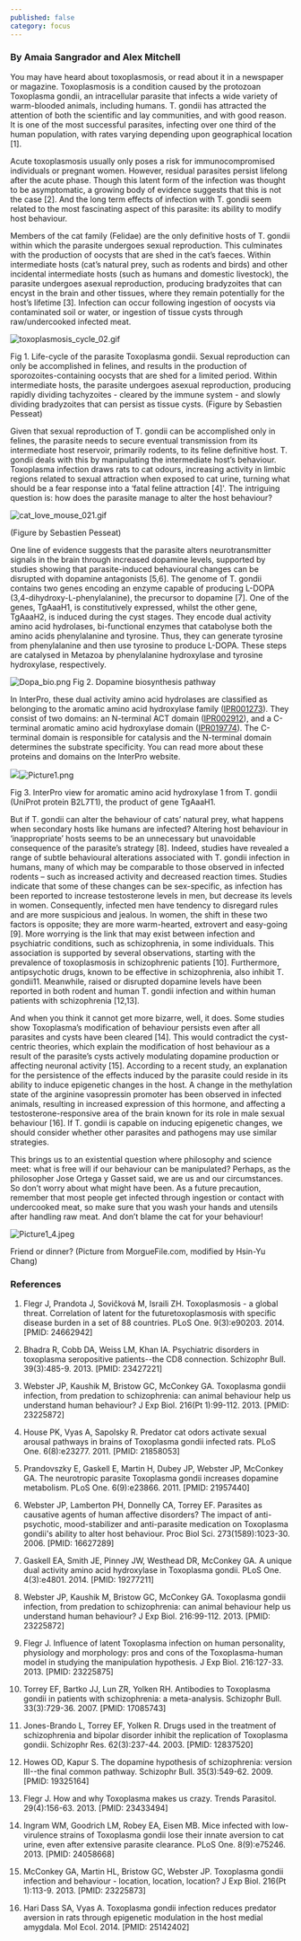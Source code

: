 ```yaml
---
published: false
category: focus
---
```

### By Amaia Sangrador and Alex Mitchell





You may have heard about toxoplasmosis, or read about it in a newspaper or magazine. Toxoplasmosis is a condition caused by the protozoan Toxoplasma gondii, an intracellular parasite that infects a wide variety of warm-blooded animals, including humans. T. gondii has attracted the attention of both the scientific and lay communities, and with good reason. It is one of the most successful parasites, infecting over one third of the human population, with rates varying depending upon geographical location [1].

Acute toxoplasmosis usually only poses a risk for immunocompromised individuals or pregnant women. However, residual parasites persist lifelong after the acute phase. Though this latent form of the infection was thought to be asymptomatic, a growing body of evidence suggests that this is not the case [2]. And the long term effects of infection with T. gondii seem related to the most fascinating aspect of this parasite: its ability to modify host behaviour.

Members of the cat family (Felidae) are the only definitive hosts of T. gondii within which the parasite undergoes sexual reproduction. This culminates with the production of oocysts that are shed in the cat’s faeces. Within intermediate hosts (cat’s natural prey, such as rodents and birds)  and other incidental intermediate hosts (such as humans and domestic livestock), the parasite undergoes asexual reproduction, producing bradyzoites that can encyst in the brain and other tissues, where they remain potentially for the host’s lifetime [3]. Infection can occur following ingestion of oocysts via contaminated soil or water, or ingestion of tissue cysts through raw/undercooked infected meat.

![toxoplasmosis_cycle_02.gif]({{site.baseurl}}/assets/media/images/posts/toxoplasmosis_cycle_02.gif)

Fig 1. Life-cycle of the parasite Toxoplasma gondii. Sexual reproduction can only be accomplished in felines, and results in the production of sporozoites-containing oocysts that are shed for a limited period. Within intermediate hosts, the parasite undergoes asexual reproduction, producing rapidly dividing tachyzoites - cleared by the immune system - and slowly dividing bradyzoites that can persist as tissue cysts. (Figure by Sebastien Pesseat)  



Given that sexual reproduction of T. gondii can be accomplished only in felines, the parasite needs to secure eventual transmission from its intermediate host reservoir, primarily rodents, to its feline definitive host. T. gondii deals with this by manipulating the intermediate host’s behaviour. Toxoplasma infection draws rats to cat odours, increasing activity in limbic regions related to sexual attraction when exposed to cat urine, turning what should be a fear response into a ‘fatal feline attraction [4]'. The intriguing question is: how does the parasite manage to alter the host behaviour? 

![cat_love_mouse_021.gif]({{site.baseurl}}/assets/media/images/posts/cat_love_mouse_021.gif)


(Figure by Sebastien Pesseat)


One line of evidence suggests that the parasite alters neurotransmitter signals in the brain through increased dopamine levels, supported by studies showing that parasite-induced behavioural changes can be disrupted with dopamine antagonists [5,6]. The genome of T. gondii contains two genes encoding an enzyme capable of producing L-DOPA (3,4-dihydroxy-L-phenylalanine), the precursor to dopamine [7]. One of the genes, TgAaaH1, is constitutively expressed, whilst the other gene, TgAaaH2, is induced during the cyst stages. They encode dual activity amino acid hydrolases, bi-functional enzymes that catabolyse both the amino acids phenylalanine and tyrosine. Thus, they can generate tyrosine from phenylalanine and then use tyrosine to produce L-DOPA. These steps are catalysed in Metazoa by phenylalanine hydroxylase and tyrosine hydroxylase, respectively.


![Dopa_bio.png]({{site.baseurl}}/assets/media/images/posts/Dopa_bio.png)
Fig 2. Dopamine biosynthesis pathway

In InterPro, these dual activity amino acid hydrolases are classified as belonging to the aromatic amino acid hydroxylase family ([IPR001273](http://www.ebi.ac.uk/interpro/entry/IPR001273)). They consist of two domains: an N-terminal ACT domain ([IPR002912](http://www.ebi.ac.uk/interpro/entry/IPR002912)), and a C-terminal aromatic amino acid hydroxylase domain ([IPR019774](http://www.ebi.ac.uk/interpro/entry/IPR019774)). The C-terminal domain is responsible for catalysis and the N-terminal domain determines the substrate specificity. You can read more about these proteins and domains on the InterPro website.


![]({{site.baseurl}}/assets/media/images/posts/Picture1.png)![Picture1.png]({{site.baseurl}}/assets/media/images/posts/Picture1.png)

Fig 3. InterPro view for aromatic amino acid hydroxylase 1 from T. gondii 
(UniProt protein B2L7T1), the product of gene TgAaaH1.



But if T. gondii can alter the behaviour of cats’ natural prey, what happens when secondary hosts like humans are infected? Altering host behaviour in ‘inappropriate’ hosts seems to be an unnecessary but unavoidable consequence of the parasite’s strategy [8]. Indeed, studies have revealed a range of subtle behavioural alterations associated with T. gondii infection in humans, many of which may be comparable to those observed in infected rodents – such as increased activity and decreased reaction times. Studies indicate that some of these changes can be sex-specific, as infection has been reported to increase testosterone levels in men, but decrease its levels in women. Consequently, infected men have tendency to disregard rules and are more suspicious and jealous. In women, the shift in these two factors is opposite; they are more warm-hearted, extrovert and easy-going [9]. More worrying is the link that may exist between infection and psychiatric conditions, such as schizophrenia, in some individuals. This association is supported by several observations, starting with the prevalence of toxoplasmosis in schizophrenic patients [10]. Furthermore, antipsychotic drugs, known to be effective in schizophrenia, also inhibit T. gondii11. Meanwhile, raised or disrupted dopamine levels have been reported in both rodent and human T. gondii infection and within human patients with schizophrenia [12,13]. 

And when you think it cannot get more bizarre, well, it does. Some studies show Toxoplasma’s modification of behaviour persists even after all parasites and cysts have been cleared [14]. This would contradict the cyst-centric theories, which explain the modification of host behaviour as a result of the parasite’s cysts actively modulating dopamine production or affecting neuronal activity [15].  According to a recent study, an explanation for the persistence of the effects induced by the parasite could reside in its ability to induce epigenetic changes in the host. A change in the  methylation state of the arginine vasopressin promoter has been observed in infected animals, resulting in increased expression of this hormone, and affecting a testosterone-responsive area of the brain known for its role in male sexual behaviour [16].  If T. gondii is capable on inducing epigenetic changes, we should consider whether other parasites and pathogens may use similar strategies.

This brings us to an existential question where philosophy and science meet: what is free will if our behaviour can be manipulated? Perhaps, as the philosopher Jose Ortega y Gasset said, we are us and our circumstances. So don’t worry about what might have been. As a future precaution, remember that most people get infected through ingestion or contact with undercooked meat, so make sure that you wash your hands and utensils after handling raw meat. And don’t blame the cat for your behaviour!

![Picture1_4.jpeg]({{site.baseurl}}/assets/media/images/posts/Picture1_4.jpeg)


Friend or dinner?
(Picture from MorgueFile.com, modified by Hsin-Yu Chang)


### References

1. Flegr J, Prandota J, Sovičková M, Israili ZH. Toxoplasmosis - a global threat. Correlation of latent for the futuretoxoplasmosis with specific disease burden in a set of 88 countries. PLoS One. 9(3):e90203. 2014. [PMID: 24662942]

2. Bhadra R, Cobb DA, Weiss LM, Khan IA. Psychiatric disorders in toxoplasma seropositive patients--the CD8 connection. Schizophr Bull. 39(3):485-9. 2013. [PMID: 23427221]

3. Webster JP, Kaushik M, Bristow GC, McConkey GA. Toxoplasma gondii infection, from predation to schizophrenia: can animal behaviour help us understand human behaviour? J Exp Biol. 216(Pt 1):99-112. 2013. [PMID: 23225872]

4. House PK, Vyas A, Sapolsky R. Predator cat odors activate sexual arousal pathways in brains of Toxoplasma gondii infected rats. PLoS One. 6(8):e23277. 2011. [PMID: 21858053]

5. Prandovszky E, Gaskell E, Martin H, Dubey JP, Webster JP, McConkey GA. The neurotropic parasite Toxoplasma gondii increases dopamine metabolism. PLoS One. 6(9):e23866. 2011. [PMID: 21957440]

6. Webster JP, Lamberton PH, Donnelly CA, Torrey EF. Parasites as causative agents of human affective disorders? The impact of anti-psychotic, mood-stabilizer and anti-parasite medication on Toxoplasma gondii's ability to alter host behaviour. Proc Biol Sci. 273(1589):1023-30. 2006. [PMID: 16627289]

7. Gaskell EA, Smith JE, Pinney JW, Westhead DR, McConkey GA. A unique dual activity amino acid hydroxylase in Toxoplasma gondii. PLoS One. 4(3):e4801. 2014. [PMID: 19277211]

8. Webster JP, Kaushik M, Bristow GC, McConkey GA. Toxoplasma gondii infection, from predation to schizophrenia: can animal behaviour help us understand human behaviour? J Exp Biol. 216:99-112. 2013. [PMID: 23225872]

9. Flegr J. Influence of latent Toxoplasma infection on human personality, physiology and morphology: pros and cons of the Toxoplasma-human model in studying the manipulation hypothesis. J Exp Biol. 216:127-33. 2013. [PMID: 23225875]

10. Torrey EF, Bartko JJ, Lun ZR, Yolken RH. Antibodies to Toxoplasma gondii in patients with schizophrenia: a meta-analysis. Schizophr Bull. 33(3):729-36. 2007. [PMID: 17085743]

11. Jones-Brando L, Torrey EF, Yolken R. Drugs used in the treatment of schizophrenia and bipolar disorder inhibit the replication of Toxoplasma gondii. Schizophr Res. 62(3):237-44. 2003. [PMID: 12837520]

12. Howes OD, Kapur S. The dopamine hypothesis of schizophrenia: version III--the final common pathway. Schizophr Bull. 35(3):549-62. 2009. [PMID: 19325164]

13. Flegr J. How and why Toxoplasma makes us crazy. Trends Parasitol. 29(4):156-63. 2013. [PMID: 23433494]

14. Ingram WM, Goodrich LM, Robey EA, Eisen MB. Mice infected with low-virulence strains of Toxoplasma gondii lose their innate aversion to cat urine, even after extensive parasite clearance. PLoS One. 8(9):e75246. 2013. [PMID: 24058668]

15. McConkey GA, Martin HL, Bristow GC, Webster JP. Toxoplasma gondii infection and behaviour - location, location, location? J Exp Biol. 216(Pt 1):113-9. 2013. [PMID: 23225873]

16. Hari Dass SA, Vyas A. Toxoplasma gondii infection reduces predator aversion in rats through epigenetic modulation in the host medial amygdala. Mol Ecol. 2014. [PMID: 25142402]
